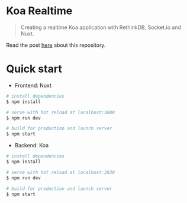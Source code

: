 Koa Realtime
===========

> Creating a realtime Koa application with RethinkDB, Socket.io and Nuxt.

Read the post [here](https://www.codementor.io/lautiamkok/creating-a-realtime-koa-application-with-rethinkdb-socket-io-and-nuxt-c45vl2j3c) about this repository.

Quick start
=============

* Frontend: Nuxt

``` bash
# install dependencies
$ npm install

# serve with hot reload at localhost:3000
$ npm run dev

# build for production and launch server
$ npm start
```

* Backend: Koa

``` bash
# install dependencies
$ npm install

# serve with hot reload at localhost:3030
$ npm run dev

# build for production and launch server
$ npm start
```
